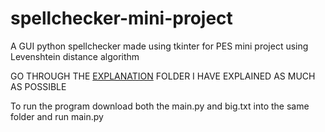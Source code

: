 # spellchecker-mini-project
A GUI python spellchecker made using tkinter for PES mini project using Levenshtein distance algorithm

GO THROUGH THE [EXPLANATION](https://github.com/Tree1527/spellchecker-mini-project/tree/main/EXPLANATION) FOLDER I HAVE EXPLAINED AS MUCH AS POSSIBLE

To run the program download both the main.py and big.txt into the same folder and run main.py
